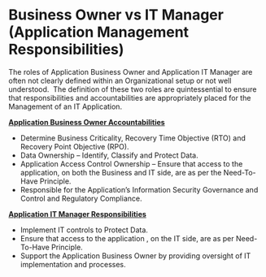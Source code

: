 # Business Owner vs IT Manager (Application Management Responsibilities)
<p>The roles of Application Business Owner and Application IT Manager are often not clearly defined within an Organizational setup or not well understood.  The definition of these two roles are quintessential to ensure that responsibilities and accountabilities are appropriately placed for the Management of an IT Application.</p>
<p><strong><u>Application Business Owner Accountabilities</u></strong></p>
<ul>
	<li>Determine Business Criticality, Recovery Time Objective (RTO) and Recovery Point Objective (RPO).</li>
	<li>Data Ownership – Identify, Classify and Protect Data.</li>
	<li>Application Access Control Ownership – Ensure that access to the application, on both the Business and IT side, are as per the Need-To-Have Principle.</li>
	<li>Responsible for the Application’s Information Security Governance and Control and Regulatory Compliance.</li>
</ul>
<p><strong><u>Application IT Manager Responsibilities</u></strong></p>
<ul>
	<li>Implement IT controls to Protect Data.</li>
	<li>Ensure that access to the application , on the IT side, are as per Need-To-Have Principle.</li>
	<li>Support the Application Business Owner by providing oversight of IT implementation and processes.</li>
</ul>
<p>&nbsp;</p>
